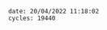 

                date: 20/04/2022 11:18:02
                cycles: 19440

                         